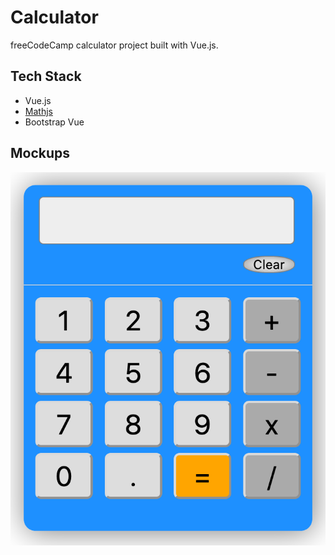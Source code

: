 # Calculator

freeCodeCamp calculator project built with Vue.js.

## Tech Stack

* Vue.js
* [Mathjs](https://github.com/josdejong/mathjs)
* Bootstrap Vue

## Mockups

<img src="calculator.png">

